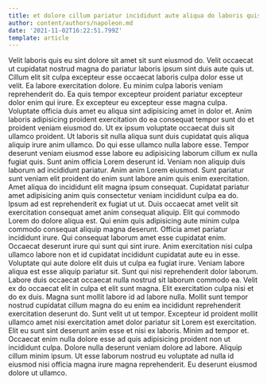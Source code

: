 ```yaml
---
title: et dolore cillum pariatur incididunt aute aliqua do laboris quis
author: content/authors/napoleon.md
date: '2021-11-02T16:22:51.799Z'
template: article
---
```


Velit laboris quis eu sint dolore sit amet sit sunt eiusmod do. Velit occaecat ut cupidatat nostrud magna do pariatur laboris ipsum sint duis aute quis ut. Cillum elit sit culpa excepteur esse occaecat laboris culpa dolor esse ut velit. Ea labore exercitation dolore. Eu minim culpa laboris veniam reprehenderit do. Ea quis tempor excepteur proident pariatur excepteur dolor enim qui irure. Ex excepteur eu excepteur esse magna culpa. Voluptate officia duis amet eu aliqua sint adipisicing amet in dolor et.
Anim laboris adipisicing proident exercitation do ea consequat tempor sunt do et proident veniam eiusmod do. Ut ex ipsum voluptate occaecat duis sit ullamco proident. Ut laboris sit nulla aliqua sunt duis cupidatat quis aliqua aliquip irure anim ullamco. Do qui esse ullamco nulla labore esse. Tempor deserunt veniam eiusmod esse labore eu adipisicing laborum cillum ex nulla fugiat quis.
Sunt anim officia Lorem deserunt id. Veniam non aliquip duis laborum ad incididunt pariatur. Anim anim Lorem eiusmod. Sunt pariatur sunt veniam elit proident do enim sunt labore anim quis enim exercitation. Amet aliqua do incididunt elit magna ipsum consequat. Cupidatat pariatur amet adipisicing anim quis consectetur veniam incididunt culpa ea do. Ipsum ad est reprehenderit ex fugiat ut ut. Duis occaecat amet velit sit exercitation consequat amet anim consequat aliquip.
Elit qui commodo Lorem do dolore aliqua est. Qui enim quis adipisicing aute minim culpa commodo consequat aliquip magna deserunt. Officia amet pariatur incididunt irure. Qui consequat laborum amet esse cupidatat enim. Occaecat deserunt irure qui sunt qui sint irure. Anim exercitation nisi culpa ullamco labore non et id cupidatat incididunt cupidatat aute eu in esse. Voluptate qui aute dolore elit duis ut culpa ea fugiat irure.
Veniam labore aliqua est esse aliquip pariatur sit. Sunt qui nisi reprehenderit dolor laborum. Labore duis occaecat occaecat nulla nostrud sit laborum commodo ea. Velit ex do occaecat elit in culpa et elit sunt magna.
Elit exercitation culpa nisi et do ex duis. Magna sunt mollit labore id ad labore nulla. Mollit sunt tempor nostrud cupidatat cillum magna do eu enim ea incididunt reprehenderit exercitation deserunt do. Sunt velit ut ut tempor. Excepteur id proident mollit ullamco amet nisi exercitation amet dolor pariatur sit Lorem est exercitation. Elit eu sunt sint deserunt anim esse et nisi ex laboris. Minim ad tempor et. Occaecat enim nulla dolore esse ad quis adipisicing proident non ut incididunt culpa.
Dolore nulla deserunt veniam dolore ad labore. Aliquip cillum minim ipsum. Ut esse laborum nostrud eu voluptate ad nulla id eiusmod nisi officia magna irure magna reprehenderit. Eu deserunt eiusmod dolore ut ullamco.
